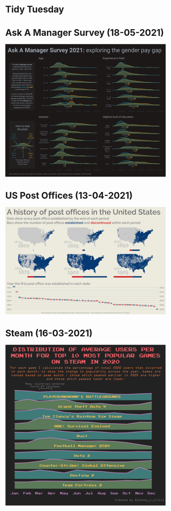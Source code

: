 Tidy Tuesday
================
# Ask A Manager Survey (18-05-2021)
![Ask A Manager Survey](https://raw.githubusercontent.com/j-lillis/Tidy-Tuesday/main/Ask%20A%20Manager%20survey%20(18-05-2021)/ask_a_manager_survey_plot.png)

# US Post Offices (13-04-2021)

![US Post Offices](https://github.com/j-lillis/Tidy-Tuesday/blob/main/US%20Post%20Offices%20(13-04-2021)/post_offices_plot.png)

# Steam (16-03-2021)

![Steam plot](https://github.com/j-lillis/Tidy-Tuesday/blob/main/Steam%20(16-03-2021)/steam_plot.png)


